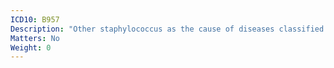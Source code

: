```yaml
---
ICD10: B957
Description: "Other staphylococcus as the cause of diseases classified to other chapters"
Matters: No
Weight: 0
---
```


